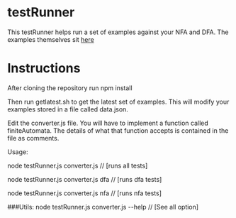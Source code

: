# testRunner

This testRunner helps run a set of examples against your NFA and DFA.
The examples themselves sit [here](https://raw.githubusercontent.com/craftybones/examples_json/master/examples.json)


# Instructions
After cloning the repository run npm install

Then run getlatest.sh to get the latest set of examples. This will modify your
examples stored in a file called data.json.

Edit the converter.js file. You will have to implement a function called
finiteAutomata. The details of what that function accepts is contained in the
file as comments.

Usage:

node testRunner.js converter.js  // [runs all tests]

node testRunner.js converter.js dfa // [runs dfa tests]

node testRunner.js converter.js nfa // [runs nfa tests]


###Utils:
    node testRunner.js converter.js --help  // [See all option]